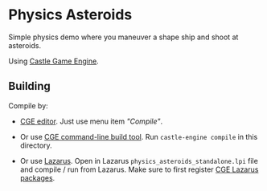 # Physics Asteroids

Simple physics demo where you maneuver a shape ship and shoot at asteroids.

Using [Castle Game Engine](https://castle-engine.io/).

## Building

Compile by:

- [CGE editor](https://castle-engine.io/manual_editor.php). Just use menu item _"Compile"_.

- Or use [CGE command-line build tool](https://castle-engine.io/build_tool). Run `castle-engine compile` in this directory.

- Or use [Lazarus](https://www.lazarus-ide.org/). Open in Lazarus `physics_asteroids_standalone.lpi` file and compile / run from Lazarus. Make sure to first register [CGE Lazarus packages](https://castle-engine.io/lazarus).
